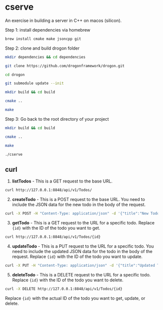 # cserve

An exercise in building a server in C++ on macos (silicon).

Step 1: install dependencies via homebrew

```sh
brew install cmake make jsoncpp git
```

Step 2: clone and build drogon folder

```sh
mkdir dependencies && cd dependencies

git clone https://github.com/drogonframework/drogon.git

cd drogon

git submodule update --init

mkdir build && cd build

cmake ..

make
```

Step 3: Go back to the root directory of your project
```sh
mkdir build && cd build

cmake ..

make

./cserve
```

## curl

1. **listTodos** - This is a GET request to the base URL.

```bash
curl http://127.0.0.1:8848/api/v1/Todos/
```

2. **createTodo** - This is a POST request to the base URL. You need to include the JSON data for the new todo in the body of the request.

```bash
curl -X POST -H "Content-Type: application/json" -d '{"title":"New Todo","body":"This is a new todo."}' http://127.0.0.1:8848/api/v1/Todos/
```

3. **getTodo** - This is a GET request to the URL for a specific todo. Replace `{id}` with the ID of the todo you want to get.

```bash
curl http://127.0.0.1:8848/api/v1/Todos/{id}
```

4. **updateTodo** - This is a PUT request to the URL for a specific todo. You need to include the updated JSON data for the todo in the body of the request. Replace `{id}` with the ID of the todo you want to update.

```bash
curl -X PUT -H "Content-Type: application/json" -d '{"title":"Updated Todo","body":"This is an updated todo."}' http://127.0.0.1:8848/api/v1/Todos/{id}
```

5. **deleteTodo** - This is a DELETE request to the URL for a specific todo. Replace `{id}` with the ID of the todo you want to delete.

```bash
curl -X DELETE http://127.0.0.1:8848/api/v1/Todos/{id}
```

Replace `{id}` with the actual ID of the todo you want to get, update, or delete.